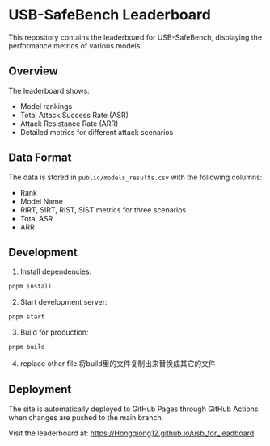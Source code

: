 # USB-SafeBench Leaderboard

This repository contains the leaderboard for USB-SafeBench, displaying the performance metrics of various models.

## Overview

The leaderboard shows:
- Model rankings
- Total Attack Success Rate (ASR)
- Attack Resistance Rate (ARR)
- Detailed metrics for different attack scenarios

## Data Format

The data is stored in `public/models_results.csv` with the following columns:
- Rank
- Model Name
- RIRT, SIRT, RIST, SIST metrics for three scenarios
- Total ASR
- ARR

## Development

1. Install dependencies:
```bash
pnpm install
```

2. Start development server:
```bash
pnpm start
```

3. Build for production:
```bash
pnpm build
```

4. replace other file
将build里的文件复制出来替换成其它的文件

## Deployment

The site is automatically deployed to GitHub Pages through GitHub Actions when changes are pushed to the main branch.

Visit the leaderboard at: https://Hongqiong12.github.io/usb_for_leadboard
 